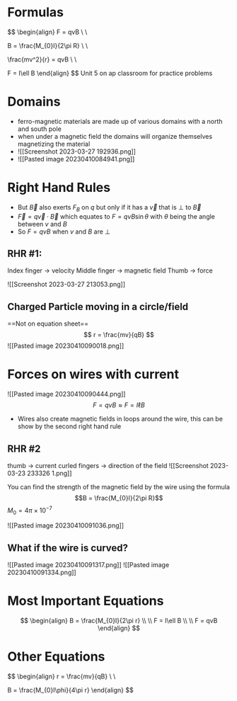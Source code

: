 # Formulas
$$
\begin{align}
F = qvB \\ \\

B = \frac{M_{0}I}{2\pi R} \\ \\

\frac{mv^2}{r} = qvB \\ \\

F = I\ell B
\end{align}
$$
Unit 5 on ap classroom for practice problems

# Domains

- ferro-magnetic materials are made up of various domains with a north and south pole
- when under a magnetic field the domains will organize themselves magnetizing the material
- ![[Screenshot 2023-03-27 192936.png]]
- ![[Pasted image 20230410084941.png]]

# Right Hand Rules
- But $\vec{B}$ also exerts $F_{B}$ on $q$ but only if it has a $\vec{v}$ that is $\perp$ to $\vec{B}$ 
- $\vec{F} = q\vec{v}\cdot \vec{B}$ which equates to $F = qvB\sin \theta$ with $\theta$ being the angle between $v$ and $B$
- So $F = qvB$ when $v$ and $B$ are $\perp$

## RHR #1:
Index finger $\rightarrow$ velocity
Middle finger $\rightarrow$ magnetic field
Thumb $\rightarrow$ force

![[Screenshot 2023-03-27 213053.png]]

## Charged Particle moving in a circle/field

==Not on equation sheet==
$$
r = \frac{mv}{qB}
$$
![[Pasted image 20230410090018.png]]
# Forces on wires with current
![[Pasted image 20230410090444.png]]
$$
F =  qvB \approx F = I\ell B
$$
- Wires also create magnetic fields in loops around the wire, this can be show by the second right hand rule
## RHR #2
thumb $\to$ current
curled fingers $\to$ direction of the field
![[Screenshot 2023-03-23 233326 1.png]]

You can find the strength of the magnetic field by the wire using the formula 
$$B = \frac{M_{0}I}{2\pi R}$$
$M_{0} = 4\pi \times 10^{-7}$

![[Pasted image 20230410091036.png]]

## What if the wire is curved?

![[Pasted image 20230410091317.png]]
![[Pasted image 20230410091334.png]]



# Most Important Equations
$$
\begin{align}
B = \frac{M_{0}I}{2\pi r} \\ \\
F = I\ell B \\ \\
F = qvB
\end{align}
$$
# Other Equations
$$
\begin{align}
r = \frac{mv}{qB} \\ \\

B = \frac{M_{0}I\phi}{4\pi r}
\end{align}
$$
